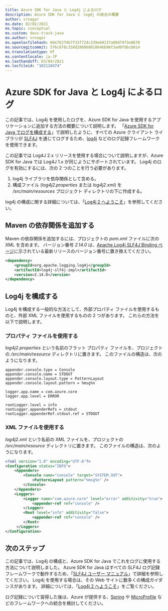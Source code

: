 ```yaml
---
title: Azure SDK for Java と Log4j によるログ
description: Azure SDK for Java と log4j の統合の概要
author: srnagar
ms.date: 02/02/2021
ms.topic: conceptual
ms.custom: devx-track-java
ms.author: srnagar
ms.openlocfilehash: 0de76274b7f33f724c339eb0137a89d74f3e8678
ms.sourcegitcommit: 576c878c338d286060010646b96f3ad0fdbcb814
ms.translationtype: HT
ms.contentlocale: ja-JP
ms.lasthandoff: 03/04/2021
ms.locfileid: "102118474"
---
```

# <a name="log-with-the-azure-sdk-for-java-and-log4j"></a>Azure SDK for Java と Log4j によるログ

この記事では、Log4j を使用したログを、Azure SDK for Java を使用するアプリケーションに追加する方法の概要について説明します。 「[Azure SDK for Java でログを構成する](logging-overview.md)」で説明したように、すべての Azure クライアント ライブラリが [SLF4J](http://www.slf4j.org/) を通じてログするため、[log4j](https://logging.apache.org/log4j/2.x/) などのログ記録フレームワークを使用できます。

この記事では Log4J 2.x リリースを使用する場合について説明しますが、Azure SDK for Java では Log4J 1.x が同じようにサポートされています。 Log4j のログを有効にするには、次の 2 つのことを行う必要があります。

1. log4j ライブラリを依存関係として含める。
2. 構成ファイル (*log4j2.properties* または *log4j2.xml*) を */src/main/resources* プロジェクト ディレクトリの下に作成する。

log4j の構成に関する詳細については、「[Log4j 2 へようこそ](https://logging.apache.org/log4j/2.x/manual/index.html)」を参照してください。

## <a name="add-the-maven-dependency"></a>Maven の依存関係を追加する

Maven の依存関係を追加するには、プロジェクトの *pom.xml* ファイルに次の XML を含めます。 バージョン番号 *2.14.0* は、[Apache Log4j SLF4J Binding ページ](https://mvnrepository.com/artifact/org.apache.logging.log4j/log4j-slf4j-impl)に示されている最新リリースのバージョン番号に置き換えてください。

```xml
<dependency>
    <groupId>org.apache.logging.log4j</groupId>
    <artifactId>log4j-slf4j-impl</artifactId>
    <version>2.14.0</version>
</dependency>
```

## <a name="configuring-log4j"></a>Log4j を構成する

Log4j を構成する一般的な方法として、外部プロパティ ファイルを使用するものと、外部 XML ファイルを使用するものの 2 つがあります。 これらの方法を以下で説明します。

### <a name="using-a-property-file"></a>プロパティ ファイルを使用する

*log4j2.properties* という名前のフラット プロパティ ファイルを、プロジェクトの */src/main/resource* ディレクトリに置きます。 このファイルの構造は、次のようになります。

```properties
appender.console.type = Console
appender.console.name = STDOUT
appender.console.layout.type = PatternLayout
appender.console.layout.pattern = %msg%n

logger.app.name = com.azure.core
logger.app.level = ERROR

rootLogger.level = info
rootLogger.appenderRefs = stdout
rootLogger.appenderRef.stdout.ref = STDOUT
```

### <a name="using-an-xml-file"></a>XML ファイルを使用する

*log4j2.xml* という名前の XML ファイルを、プロジェクトの */src/main/resource* ディレクトリに置きます。 このファイルの構造は、次のようになります。

```xml
<?xml version="1.0" encoding="UTF-8"?>
<Configuration status="INFO">
    <Appenders>
        <Console name="console" target="SYSTEM_OUT">
            <PatternLayout pattern="%msg%n" />
        </Console>
    </Appenders>
    <Loggers>
        <Logger name="com.azure.core" level="error" additivity="true">
            <appender-ref ref="console" />
        </Logger>
        <Root level="info" additivity="false">
            <appender-ref ref="console" />
        </Root>
     </Loggers>
</Configuration>
```

## <a name="next-steps"></a>次のステップ

この記事では、Log4j の構成と、Azure SDK for Java でこれをログに使用する方法について説明しました。 Azure SDK for Java はすべての SLF4J ログ記録フレームワークで動作するため、「[SLF4J ユーザー マニュアル](http://www.slf4j.org/manual.html)」で詳細を参照してください。 Log4j を使用する場合は、その Web サイトに数多くの構成ガイダンスがあります。 詳細については、「[Log4j 2 へようこそ](https://logging.apache.org/log4j/2.x/manual/index.html)」をご覧ください。

ログ記録について習得した後は、Azure が提供する、[Spring](../spring-framework/spring-boot-starters-for-azure.md) や [MicroProfile](../eclipse-microprofile/index.yml) などのフレームワークへの統合を検討してください。